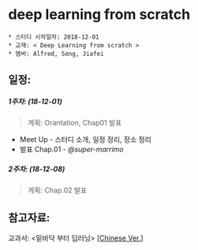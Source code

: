 # deep learning from scratch
	* 스터디 시작일자: 2018-12-01
	* 교재: < Deep Learning from scratch >
	* 멤버: Alfred, Song, Jiafei 
	
## 일정:

##### 1주차:  (18-12-01)
> 계획: Orantation, Chap01 발표

- Meet Up - 스터디 소개, 일정 정리, 장소 정리
- 발표 Chap.01  - *@super-marrimo*

##### 2주차: (18-12-08)
> 계획: Chap.02 발표

## 참고자료:

교과서: <밑바닥 부터 딥러닝> [[Chinese Ver.](/files/book_from_scratch_.pdf)]